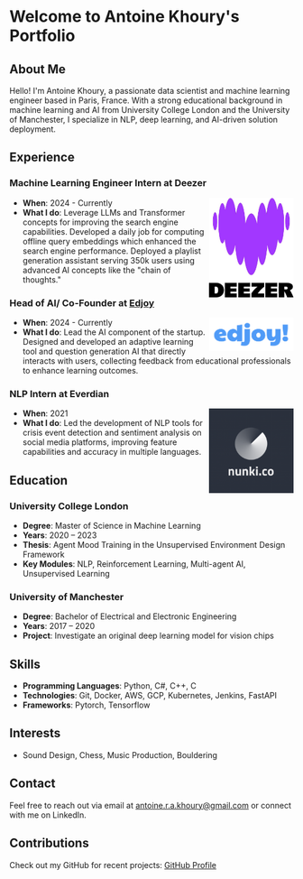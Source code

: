 # Welcome to Antoine Khoury's Portfolio

## About Me
Hello! I'm Antoine Khoury, a passionate data scientist and machine learning engineer based in Paris, France. With a strong educational background in machine learning and AI from University College London and the University of Manchester, I specialize in NLP, deep learning, and AI-driven solution deployment.

## Experience

### Machine Learning Engineer Intern at Deezer
<div style="float: right;">
    <img src="assests/logo_deezer.jpg" width="150">
</div>

- **When**: 2024 - Currently
- **What I do**: Leverage LLMs and Transformer concepts for improving the search engine capabilities. Developed a daily job for computing offline query embeddings which enhanced the search engine performance. Deployed a playlist generation assistant serving 350k users using advanced AI concepts like the "chain of thoughts."

### Head of AI/ Co-Founder at [Edjoy](https://www.edjoy.io/)
<div style="float: right;">
    <img src="assests/edjoy.jpeg" width="150">
</div>

- **When**: 2024 - Currently
- **What I do**: Lead the AI component of the startup. Designed and developed an adaptive learning tool and question generation AI that directly interacts with users, collecting feedback from educational professionals to enhance learning outcomes.

### NLP Intern at Everdian
<div style="float: right;">
    <img src="assests/logo_nunki.png" width="150">
</div>

- **When**: 2021
- **What I do**: Led the development of NLP tools for crisis event detection and sentiment analysis on social media platforms, improving feature capabilities and accuracy in multiple languages.

## Education

### University College London
- **Degree**: Master of Science in Machine Learning
- **Years**: 2020 – 2023
- **Thesis**: Agent Mood Training in the Unsupervised Environment Design Framework
- **Key Modules**: NLP, Reinforcement Learning, Multi-agent AI, Unsupervised Learning

### University of Manchester
- **Degree**: Bachelor of Electrical and Electronic Engineering
- **Years**: 2017 – 2020
- **Project**: Investigate an original deep learning model for vision chips

## Skills
- **Programming Languages**: Python, C#, C++, C
- **Technologies**: Git, Docker, AWS, GCP, Kubernetes, Jenkins, FastAPI
- **Frameworks**: Pytorch, Tensorflow

## Interests
- Sound Design, Chess, Music Production, Bouldering

## Contact
Feel free to reach out via email at [antoine.r.a.khoury@gmail.com](mailto:antoine.r.a.khoury@gmail.com) or connect with me on LinkedIn.

## Contributions
Check out my GitHub for recent projects: [GitHub Profile](https://github.com/AntoineKhoury)
